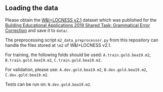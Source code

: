 ## Loading the data

Please obtain the [W&I+LOCNESS v2.1](https://www.cl.cam.ac.uk/research/nl/bea2019st/data/wi+locness_v2.1.bea19.tar.gz)
dataset which was published for the [Building Educational Applications 2019 
Shared Task: Grammatical Error Correction](https://www.cl.cam.ac.uk/research/nl/bea2019st/) 
and save it to `data/`.

The preprocessing script `m2_data_preprocessor.py` from this repository can 
handle the files stored at `\m2` of W&I+LOCNESS v2.1.

For training, the following folds should be used: `A.train.gold.bea19.m2`, 
`B.train.gold.bea19.m2`, `C.train.gold.bea19.m2`. 

For validation, please use: `A.dev.gold.bea19.m2`, `B.dev.gold.bea19.m2`, 
`C.dev.gold.bea19.m2`.

Tests can be run on: `N.dev.gold.bea19.m2`.